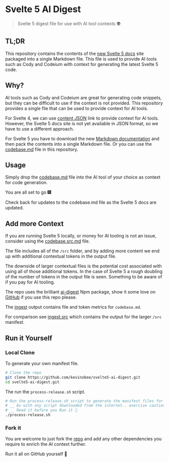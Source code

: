 # Svelte 5 AI Digest

> Svelte 5 digest file for use with AI tool contexts :alien:

## TL;DR

This repository contains the contents of the [new Svelte 5 docs](https://svelte-5-preview.vercel.app/docs) site packaged into a single Markdown file. This file is used to provide AI tools such as Cody and Codeium with context for generating the latest Svelte 5 code.

## Why?

AI tools such as Cody and Codeium are great for generating code snippets, but they can be difficult to use if the context is not provided. This repository provides a single file that can be used to provide context for AI tools.

For Svelte 4, we can use [content JSON](https://kit.svelte.dev/content.json) link to provide context for AI tools. However, the Svelte 5 docs site is not yet available in JSON format, so we have to use a different approach.

For Svelte 5 you have to download the new [Markdown documentation](https://svelte-5-preview.vercel.app/docs) and then pack the contents into a single Markdown file. Or you can use the [codebase.md](./codebase.md) file in this repository.

## Usage

Simply drop the [codebase.md](./codebase.md) file into the AI tool of your choice as context for code generation.

You are all set to go :fireworks:

Check back for updates to the codebase.md file as the Svelte 5 docs are updated.

## Add more Context

If you are running Svelte 5 locally, or money for AI tooling is not an issue, consider using the [codebase.src.md](./codebase.src.md) file.

The file includes all of the `/src` folder, and by adding more content we end up with additional contextual tokens in the output file.

The downside of larger contextual files is the potential cost associated with using all of those additional tokens. In the case of Svelte 5 a rough doubling of the number of tokens in the output file is seen. Something to be aware of if you pay for AI tooling.

The repo uses the brilliant [ai-digest](https://www.npmjs.com/package/ai-digest) Npm package, show it some love on [GitHub](https://github.com/khromov/ai-digest) if you use this repo please.

The [ingest](./ingest.md) output contains file and token metrics for `codebase.md`.

For comparison see [ingest.src](./ingest.src.md) which contains the output for the larger `/src` manifest.

## Run it Yourself

### Local Clone

To generate your own manifest file.

```sh
# Clone the repo
git clone https://github.com/kevinobee/svelte5-ai-digest.git
cd svelte5-ai-digest.git
```

The run the `process-release.sh` script.

```sh
# Run the process-release.sh script to generate the manifest files for AI tooling
# __ As with any script downloaded from the internet.. exercise caution!
# __ Read it before you Run it 🙏
./process-release.sh
```

### Fork it

You are welcome to just fork the [repo](https://github.com/kevinobee/svelte5-ai-digest.git) and add any other dependencies you require to enrich the AI context further.

Run it all on GitHub yourself 🎇

